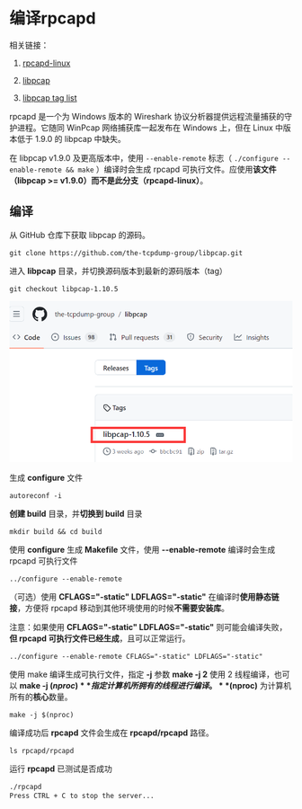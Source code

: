 # 编译rpcapd

相关链接：

1. [rpcapd-linux](https://github.com/rpcapd-linux/rpcapd-linux)

2. [libpcap](https://github.com/the-tcpdump-group/libpcap)
3. [libpcap tag list](https://github.com/the-tcpdump-group/libpcap/tags)

rpcapd 是一个为 Windows 版本的 Wireshark 协议分析器提供远程流量捕获的守护进程。它随同 WinPcap 网络捕获库一起发布在 Windows 上，但在 Linux 中版本低于 1.9.0 的 libpcap 中缺失。

在 libpcap v1.9.0 及更高版本中，使用 `--enable-remote` 标志（ `./configure --enable-remote && make` ）编译时会生成 rpcapd 可执行文件。应使用**该文件（libpcap >= v1.9.0）**而不是**此分支（rpcapd-linux）**。



## 编译

从 GitHub 仓库下获取 libpcap 的源码。

```
git clone https://github.com/the-tcpdump-group/libpcap.git
```



进入 **libpcap** 目录，并切换源码版本到最新的源码版本（tag）

```
git checkout libpcap-1.10.5
```

![image-20240923152830137](./images/rpcapd.assets/image-20240923152830137.png)





生成 **configure** 文件

```
autoreconf -i
```



**创建 build** 目录，并**切换到 build** 目录

```
mkdir build && cd build
```



使用 **configure** 生成 **Makefile** 文件，使用 **--enable-remote** 编译时会生成 rpcapd 可执行文件

```
../configure --enable-remote
```



（可选）使用 **CFLAGS="-static" LDFLAGS="-static"** 在编译时**使用静态链接**，方便将 rpcapd 移动到其他环境使用的时候**不需要安装库**。

注意：如果使用 **CFLAGS="-static" LDFLAGS="-static"** 则可能会编译失败，**但 rpcapd 可执行文件已经生成**，且可以正常运行。

```
../configure --enable-remote CFLAGS="-static" LDFLAGS="-static"
```



使用 make 编译生成可执行文件，指定 **-j** 参数 **make -j 2** 使用 2 线程编译，也可以 **make -j $(nproc)** 指定计算机所拥有的线程进行编译。**$(nproc)** 为计算机所有的**核心**数量。

```
make -j $(nproc)
```



编译成功后 **rpcapd** 文件会生成在 **rpcapd/rpcapd** 路径。

```
ls rpcapd/rpcapd
```



运行 **rpcapd** 已测试是否成功

```
./rpcapd 
Press CTRL + C to stop the server...
```

